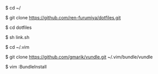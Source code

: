 $ cd ~/

$ git clone https://github.com/ren-furumiya/dotfiles.git

$ cd dotfiles

$ sh link.sh 

$ cd ~/.vim

$ git clone https://github.com/gmarik/vundle.git ~/.vim/bundle/vundle

$ vim
:BundleInstall
